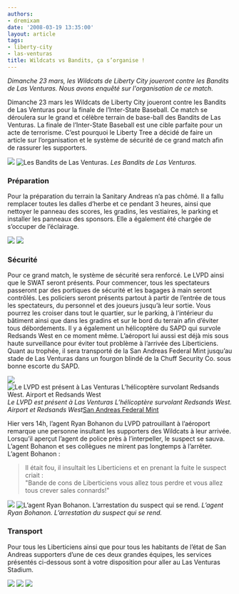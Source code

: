 ```yaml
---
authors:
- dremixam
date: '2008-03-19 13:35:00'
layout: article
tags:
- liberty-city
- las-venturas
title: Wildcats vs Bandits, ça s’organise !
---
```



_Dimanche 23 mars, les Wildcats de Liberty City joueront contre les Bandits de Las Venturas. Nous avons enquêté sur l'organisation de ce match._

Dimanche 23 mars les Wildcats de Liberty City joueront contre les Bandits de Las Venturas pour la finale de l’Inter-State Baseball. Ce match se déroulera sur le grand et célèbre terrain de base-ball des Bandits de Las Venturas. La finale de l’Inter-State Baseball est une cible parfaite pour un acte de terrorisme. C’est pourquoi le Liberty Tree a décidé de faire un article sur l’organisation et le système de sécurité de ce grand match afin de rassurer les supporters.

![](/content/images/2005/01/bandits_2.jpg)
![Les Bandits de Las Venturas.](/content/images/2005/01/eza.jpg)
_Les Bandits de Las Venturas._

### Préparation

Pour la préparation du terrain la Sanitary Andreas n’a pas chômé. Il a fallu remplacer toutes les dalles d’herbe et ce pendant 3 heures, ainsi que nettoyer le panneau des scores, les gradins, les vestiaires, le parking et installer les panneaux des sponsors. Elle a également été chargée de s’occuper de l’éclairage.

![](/content/images/2005/01/bandits_3.jpg)
![](/content/images/2005/01/qsd.jpg)

### Sécurité

Pour ce grand match, le système de sécurité sera renforcé. Le LVPD ainsi que le SWAT seront présents. Pour commencer, tous les spectateurs passeront par des portiques de sécurité et les bagages à main seront contrôlés. Les policiers seront présents partout à partir de l’entrée de tous les spectateurs, du personnel et des joueurs jusqu’à leur sortie. Vous pourrez les croiser dans tout le quartier, sur le parking, à l’intérieur du bâtiment ainsi que dans les gradins et sur le bord du terrain afin d’éviter tous débordements. Il y a également un hélicoptère du SAPD qui survole Redsands West en ce moment même. L’aéroport lui aussi est déjà mis sous haute surveillance pour éviter tout problème à l’arrivée des Liberticiens. Quant au trophée, il sera transporté de la San Andreas Federal Mint jusqu’au stade de Las Venturas dans un fourgon blindé de la Chuff Security Co. sous bonne escorte du SAPD.

![](/content/images/2005/01/ghert.jpg)
![Le LVPD est présent à Las Venturas L’hélicoptère survolant Redsands West. Airport et Redsands West](/content/images/2005/01/dsq.jpg)
_Le LVPD est présent à Las Venturas L’hélicoptère survolant Redsands West. Airport et Redsands West_[San Andreas Federal Mint](/content/images/2005/01/cxw.jpg)

Hier vers 14h, l’agent Ryan Bohanon du LVPD patrouillant à l’aéroport remarque une personne insultant les supporters des Wildcats à leur arrivée. Lorsqu’il aperçut l’agent de police près à l’interpeller, le suspect se sauva. L’agent Bohanon et ses collègues ne mirent pas longtemps à l’arrêter.  
L’agent Bohanon :

> Il était fou, il insultait les Liberticiens et en prenant la fuite le suspect criait :  
> "Bande de cons de Liberticiens vous allez tous perdre et vous allez tous crever sales connards!"

![](/content/images/2005/01/aze.jpg)
![L’agent Ryan Bohanon. L’arrestation du suspect qui se rend.](/content/images/2005/01/lvpd.jpg)
_L’agent Ryan Bohanon. L’arrestation du suspect qui se rend._

### Transport

Pour tous les Liberticiens ainsi que pour tous les habitants de l’état de San Andreas supporters d’une de ces deux grandes équipes, les services présentés ci-dessous sont à votre disposition pour aller au Las Venturas Stadium.

![](/content/images/2005/01/vbn.jpg)
![](/content/images/2005/01/nbv.jpg)
![](/content/images/2005/01/gfd.jpg)
